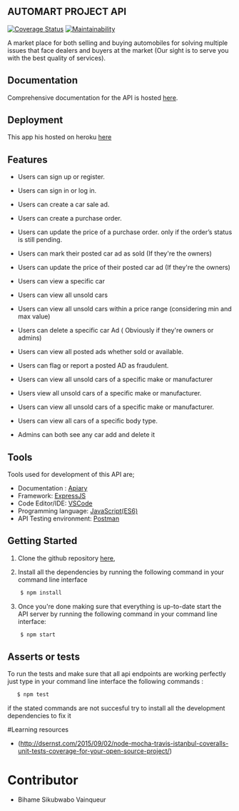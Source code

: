 ## AUTOMART PROJECT API

[![Coverage Status](https://coveralls.io/repos/github/WinnersProx/AutoMart/badge.svg?branch=develop)](https://coveralls.io/github/WinnersProx/AutoMart?branch=develop) [![Maintainability](https://api.codeclimate.com/v1/badges/b757ade85df2231ebb64/maintainability)](https://codeclimate.com/github/WinnersProx/AutoMart/maintainability)

 A market place for both selling and buying automobiles for solving multiple issues that face dealers and buyers at the market (Our sight is to serve you with the best quality of services).

## Documentation
Comprehensive documentation for the API is hosted [here](https://winner1.docs.apiary.io/#reference).

## Deployment
This app his hosted on heroku [here](https://winners-automart.herokuapp.com/api/v1)

## Features
- Users can sign up or register.
- Users can sign in or log in.
- Users can create a car sale ad.
- Users can create a purchase order.
- Users can update the price of a purchase order. only if the order’s status is still pending.

- Users can mark their posted car ad as sold (If they're the owners)
- Users can update the price of their posted car ad (If they're the owners)
- Users can view a specific car
- Users can view all unsold cars
- Users can view all unsold cars within a price range (considering min and max value)
- Users can delete a specific car Ad ( Obviously if they're owners or admins)
- Users can view all posted ads whether sold or available.
- Users can flag or report a posted AD as fraudulent.
- Users can view all unsold cars of a specific make or manufacturer
- Users view all unsold cars of a specific make or manufacturer.
- Users can view all unsold cars of a specific make or manufacturer.
- Users can view all cars of a specific body type.
- Admins can both see any car add and delete it

## Tools
Tools used for development of this API are;
- Documentation : [Apiary](https://winner1.docs.apiary.io/#reference)
- Framework: [ExpressJS](http://expressjs.com/)
- Code Editor/IDE: [VSCode](https://code.visualstudio.com)
- Programming language: [JavaScript(ES6)](https://developer.mozilla.org/en-US/docs/Web/JavaScript/)
- API Testing environment: [Postman](https://www.getpostman.com)

## Getting Started
1. Clone the github repository [here](https://github.com/WinnersProx/AutoMart), 

2. Install all the dependencies by running the following command in your command line interface

```sh
    $ npm install
```
3. Once you're done making sure that everything is up-to-date start the API server by running the following command in your command line interface:
```sh
    $ npm start
```

## Asserts or tests

To run the tests and make sure that all api endpoints are working perfectly just type in your command line interface the following commands :
```sh
   $ npm test 
 ``` 
if the stated commands are not succesful try to install all the development dependencies to fix it

#Learning resources
- (http://dsernst.com/2015/09/02/node-mocha-travis-istanbul-coveralls-unit-tests-coverage-for-your-open-source-project/)

# Contributor
- Bihame Sikubwabo Vainqueur
